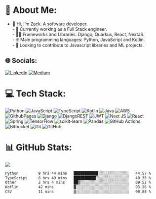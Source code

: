 # 💫 About Me:
- 👋 Hi, I’m Zack. A software developer.<br>- 🌱 Currently working as a Full Stack engineer.<br>- 👨‍💻 Frameworks and Libraries: Django, Quarkus, React, NextJS.<br>- 🤓 Main programming languages: Python, JavaScript and Kotlin.<br>- 🤝 Looking to contribute to Javascript libraries and ML projects.


## 🌐 Socials:
[![LinkedIn](https://img.shields.io/badge/LinkedIn-%230077B5.svg?logo=linkedin&logoColor=white)](https://linkedin.com/in/zackgakuo) [![Medium](https://img.shields.io/badge/Medium-12100E?logo=medium&logoColor=white)](https://medium.com/@zackgakuo) 

# 💻 Tech Stack:
![Python](https://img.shields.io/badge/python-3670A0?style=for-the-badge&logo=python&logoColor=ffdd54) ![JavaScript](https://img.shields.io/badge/javascript-%23323330.svg?style=for-the-badge&logo=javascript&logoColor=%23F7DF1E) ![TypeScript](https://img.shields.io/badge/typescript-%23007ACC.svg?style=for-the-badge&logo=typescript&logoColor=white) ![Kotlin](https://img.shields.io/badge/kotlin-%237F52FF.svg?style=for-the-badge&logo=kotlin&logoColor=white) ![Java](https://img.shields.io/badge/java-%23ED8B00.svg?style=for-the-badge&logo=openjdk&logoColor=white) ![AWS](https://img.shields.io/badge/AWS-%23FF9900.svg?style=for-the-badge&logo=amazon-aws&logoColor=white) ![GithubPages](https://img.shields.io/badge/github%20pages-121013?style=for-the-badge&logo=github&logoColor=white) ![Django](https://img.shields.io/badge/django-%23092E20.svg?style=for-the-badge&logo=django&logoColor=white) ![DjangoREST](https://img.shields.io/badge/DJANGO-REST-ff1709?style=for-the-badge&logo=django&logoColor=white&color=ff1709&labelColor=gray) ![JWT](https://img.shields.io/badge/JWT-black?style=for-the-badge&logo=JSON%20web%20tokens) ![Next JS](https://img.shields.io/badge/Next-black?style=for-the-badge&logo=next.js&logoColor=white) ![React](https://img.shields.io/badge/react-%2320232a.svg?style=for-the-badge&logo=react&logoColor=%2361DAFB) ![Spring](https://img.shields.io/badge/spring-%236DB33F.svg?style=for-the-badge&logo=spring&logoColor=white)  ![TensorFlow](https://img.shields.io/badge/TensorFlow-%23FF6F00.svg?style=for-the-badge&logo=TensorFlow&logoColor=white) ![scikit-learn](https://img.shields.io/badge/scikit--learn-%23F7931E.svg?style=for-the-badge&logo=scikit-learn&logoColor=white) ![Pandas](https://img.shields.io/badge/pandas-%23150458.svg?style=for-the-badge&logo=pandas&logoColor=white) ![GitHub Actions](https://img.shields.io/badge/github%20actions-%232671E5.svg?style=for-the-badge&logo=githubactions&logoColor=white) ![Bitbucket](https://img.shields.io/badge/bitbucket-%230047B3.svg?style=for-the-badge&logo=bitbucket&logoColor=white) ![Git](https://img.shields.io/badge/git-%23F05033.svg?style=for-the-badge&logo=git&logoColor=white) ![GitHub](https://img.shields.io/badge/github-%23121011.svg?style=for-the-badge&logo=github&logoColor=white)
# 📊 GitHub Stats:
![](https://github-readme-streak-stats.herokuapp.com/?user=mugumo&theme=dark&hide_border=false)<br/>

<!--START_SECTION:waka-->

```txt
Python         9 hrs 44 mins   ███████████░░░░░░░░░░░░░░   44.57 %
TypeScript     8 hrs 49 mins   ██████████░░░░░░░░░░░░░░░   40.35 %
Other          2 hrs 4 mins    ██▒░░░░░░░░░░░░░░░░░░░░░░   09.52 %
Kotlin         42 mins         ▓░░░░░░░░░░░░░░░░░░░░░░░░   03.26 %
CSV            11 mins         ▒░░░░░░░░░░░░░░░░░░░░░░░░   00.88 %
```

<!--END_SECTION:waka-->

<!-- Proudly created with GPRM ( https://gprm.itsvg.in ) -->
